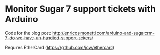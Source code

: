 # Monitor Sugar 7 support tickets with Arduino

Code for the blog post: http://enricosimonetti.com/arduino-and-sugarcrm-7-do-we-have-un-handled-support-tickets/

Requires EtherCard (https://github.com/jcw/ethercard)
